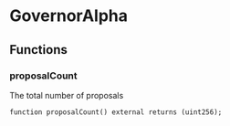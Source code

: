 # GovernorAlpha


## Functions
### proposalCount

The total number of proposals


```solidity
function proposalCount() external returns (uint256);
```

